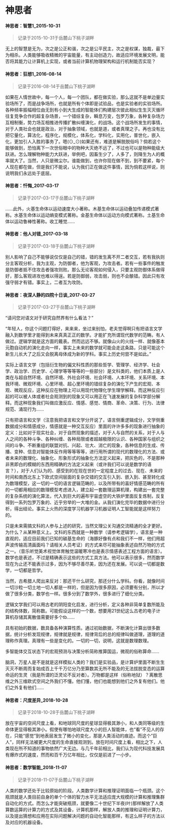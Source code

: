# 神思者


 




#### 神思者：智慧1_2015-10-31





> 记录于2015-10-31于岳麓山下桃子湖畔





无上的智慧是无为，次之是公正和谐，次之是公平民主，次之是权谋，独裁，最下为相杀。人类能够吸收精微的宇宙能量，有主动创造力，故适应环境发展文明，能否将其能力让计算机上实现，或者当前计算机物理架构和运行机制能否实现？






#### 神思者：狂想1_2016-08-14






> 记录于2016-08-14于岳麓山下桃子湖畔


如果在人情世故中，每一个人，每一个团队，都在做实验，那么这就不是单边量实验场所了，而是战争场所，也就是所有个体即是试验品，也是实验者的实验场所。各种频率振幅相位由无到有小到大生成的智能体们构建层次彼此相似生生灭灭循环往复竞争合作的超复杂场景，一个错综复杂，瞬息万变，包罗万象，各种复杂场力互相制衡，势力场互相推进传播扩散纠缠演化，的战场。这个战场所发生的事情，对于人类社会也就是政治，对于抽象领域，也就是道，或者真理之子。再也没有比把它量化，算法化，程序化，规模化，体系化，学科化，实用化，普世化，嵌入化，更加引人入胜的事务了。嗯(⊙_⊙)如果还有，难道是解脱脱俗吗？倘若这个能够做到，恐怕离下一次世俗眼中的物种大灭绝不远了，不过也可以是物种能级大跃进。怎么理解物种能力大跃进，举例吧，因畜生少了，人多了，则降生为人的概率就大了。当然，人只是微尘尔。谁能做到，也许你现在做不到，到不要紧，每个人现在都在做，但是我们不能说，认为我们正在做这件事情，因为倘若这样说，则说明我们永远处于底层。


#### 神思者：忏悔_2017-03-17



> 记录于2017-03-17于岳麓山下桃子湖畔



……此外，火基生命体以运动速度大小著称。木基生命体以运动叠加传递模式著称。水基生命体以运动熵变模式著称。金基生命体以运动方向模式著称。土基生命体以运动鲁棒性著称。收工睡觉……






#### 神思者：他人对错_2017-03-18





> 记录于2017-03-18于岳麓山下桃子湖畔




别人影响了自己不能够说仅仅是自己的错，错的发生离不开二者交互，若有我执则分主客观分析，我为主观，为防御者，他为客观，为攻击者。若有一些事件的触发是防御者抵不住攻击者强攻则败。那么无论客观如何侵入，只要主观防御体系做得好，那么客观进攻也难以得逞。若是防御弱，攻击弱，则也不会酿错。因此只有攻强守弱才有错。事实上，二者互为攻防。



#### 神思者：夜深人静的四院十日谈_2017-03-27





> 记录于2017-03-27于岳麓山下桃子湖畔



“请问您对语文对于研究自然界有什么看法？”

“年轻人，你这个问题打得好，来来来，坐过来别怕，老夫觉得啊只有把语言文学融入到数学里才能得到未来真真正正的数学。才能扩充所谓现代数学的范畴。有人做过。逻辑学就是这方面的戴表。然而远远不够。就像山火的火线一样、就像基本元胞自动机的演化走向一样，事实上未来的数学就可能会走这条路，只是可能这个新生儿长大了之后又会脱离母体成为新的学科。事实上历史何尝不是如此。”

实际上语言文学（包括衍生物的偏文科性质的那些哲学、管理学、经济学、社会学、政治学、历史学、心理学等等等等的一些部分）是文科类的，他们本质上是人类在与超自然环境、自然环境、外社会环境、社会环境、人本环境、关系环境、本我环境、微观环境、心里环境、超心里环境的错综复杂的演化下产生的宏观、本观、微观反应，这种反应在物理上可以用现代物理化学生理学解释。而这种反应引起的可以被人体或者社会观测到的现象又可以用正在飞速发展的复杂科学部分解释。而这种现象我们叫做应激反应、情感、感觉、情商、革命、决策、行为、法律规范、涌现行为……

只有把语言和文学（注意我把语言和文学分开说了，语言侧重逻辑成分，文学侧重数据成分和情感成分，情感就是一种交互反应）里面的许许多多的现象进行抽象的定义：比如对于现实社会，对于自然现象的描述，对于人与自然的关系，对于人与人之间的各种斗争、各种纠缠、各种局限或者超越极限的认识、各种国家与组织之间的斗争、不断重组的联盟对抗、兴起、壮大、消亡的现象，各种信息的生成、传播、变种、信息对智能体反作用等等等等，进行用所谓的现代的数理化的方法、或者未来的数理化、抽象化、形象形式的抽象化方法定义起来，把灰色的，不是那种非黑即白的模糊的东西用精确的方法定义起来（或许我们可以说是数学的语言？），对于人们认为的、感受到的在现在世的一定程度上的过去、现在、未来的时间和南西北东上下欧式空间层面的复杂交错的交互引入到、嵌入到、甚至转化成为数理模型，这一切的一切的语言逻辑范畴的，以及所带有的喜好情感范畴的所有的一切都用相应的数理模型考虑进入，建立起一套数理运算机理，构建出一套完整的复杂系统的演化算法，代入到巨大的遍布宇宙虚空的大铁炉里面反复炼制，反复得到一系列包罗万象的、近乎穷举的一大堆的金。从我们演化完毕的数据中进行分析，得出结论。事实上火热的深度学习机器学习机器证明人工智能就是这样努力的。

只是未来需搞文科的人参与上述的研究，当然文理公关沟通交流精通的全才更好。为什么？从某种意义上。文科的东西就是一种数学（请参考逻辑学），语言是一种直观的，适应目前我们已知的碳基生命的（海豚好像有点和我们不一样，他们用超声波传输高清画面吗？请相关人员考证）的方式来尽可能抽象表述自然万物的方式之一。（音乐听觉美术视觉体育触觉温暖寒冷也是表示情感表述工程方面的语言）。数学也是表述，不过是精确表示这些的方式工具方法。他可以表示很多，然而数学现在为止还不能表示过多，因为不够尽善尽美，因为还在发展。可以说一切都是数学，一切都是哲学。

当然，古希腊人爬出来反对：那还干什么研究，那还分什么学科。你看，就像时间一切沙粒一切土地一切人都是一样的，但是因为很多原因，必须要有分别，所以才做了很多分类，数学也一样。很多分到了数学外，很多进行了细化分类。

逻辑文学我们可以用古老的阴阳变化启发，进行分析，定义各种非简单复数所能及的结构体数，简称数。可能假设这样的一个数，想要用21世纪这么古老的电子计算机存储其离散值需要好多个tb……

具有初始的数据，数具备各种演算性质。通过初始数据，不断演化计算出很多数据，统计分析发现规律，规律就是规律，规律背后的总的规律叫做道理，道理的道理称作真理。真理有一些是变化的。一切的一切，说明，这就是数理数理。

多智能体交互状态下的宏观预测与决策分析简称推算国运，微观的俗称算命……

脑洞，万星人是不是就是这样模拟人类的？我们是实验品，是计算炉里面不断生生灭灭不断周而复始成百上千千万亿分乃至算数其无所不能及的无法拔脱变态的运算命运的生灵（我是所谓的泛灵论不反对者）。万物都是这样（俗称地狱）？离散思维之外三维欧式空间之外我们不懂。他们懂，他们也能想到他们之外复有他们。他们之外复有他们……








#### 神思者：尺度差异_2018-10-28





> 记录于2018-10-28于岳麓山下桃子湖畔





放在宇宙的空间尺度上看，和地球同尺度的星球显得极其渺小，和人类同等级的生命体更显得极其渺小。假使有哪怕地球尺度大小的巨人智能体，也“看”不见人的存在，只能“感觉”到地表层发生了微小的变化，那是人类活动的痕迹。而这个”巨人”，同样无法被更大尺度的生命直接观测到。放在时间尺度上看，相比之下，人类现在所不知道的事物依然广大无边。与几千年前相比，我们认为现代科技发展具有爆炸式的速度，然而和百千万亿年相比，仅仅是前进了一小步。





#### 神思者：数学智能_2018-11-07





> 记录于2018-11-07于岳麓山下桃子湖畔





人类的数学还处于比较原始的阶段。人类数学计算和推理证明面临一个瓶颈。这个瓶颈就是人类目前自身的单个个体的智力水平无法适应庞大规模的计算和推理集群自动化的方式。而怎么才能突破瓶颈，就要像二十世纪下半夜(叶)那样解放了人类算数运算的计算力的方式及其设备，计算机那样，解放人类的推理和证明计算力，以及提出猜想和应用在实际问题解决问题的自动化智能那样，有这么样子的方法以及对应的机器设备。





